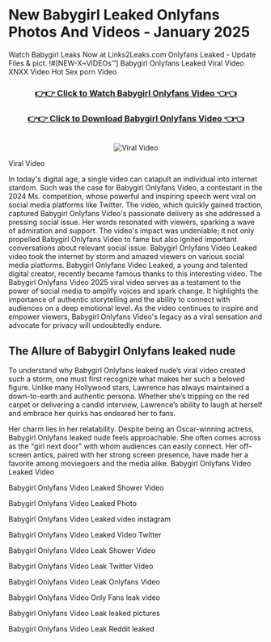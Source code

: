 # New Babygirl Leaked Onlyfans Photos And Videos - January 2025

Watch Babygirl Leaks Now at Links2Leaks.com Onlyfans Leaked - Update Files & pict. !#[NEW-X~VIDEOs™] Babygirl Onlyfans Leaked Viral Video XNXX Video Hot Sex porn Video
<br>
<div align="center">
<h3><a href="https://links2leaks.com/babygirl" rel="nofollow">👉👉 Click to Watch Babygirl Onlyfans Video 👈👈</a></h3>
<h3><a href="https://links2leaks.com/babygirl" rel="nofollow">👉👉 Click to Download Babygirl Onlyfans Video 👈👈</a></h3>
<br>
<a href="https://links2leaks.com/babygirl" rel="nofollow"><img src="https://i.ibb.co/Gkj2r4b/banner.png" alt="Viral Video" style="max-width: 100%; display: inline-block;" data-target="animated-imageImage"></a>
</div>

Viral Video

In today's digital age, a single video can catapult an individual into internet stardom. Such was the case for Babygirl Onlyfans Video, a contestant in the 2024 Ms. competition, whose powerful and inspiring speech went viral on social media platforms like Twitter.
The video, which quickly gained traction, captured Babygirl Onlyfans Video's passionate delivery as she addressed a pressing social issue. Her words resonated with viewers, sparking a wave of admiration and support. The video's impact was undeniable; it not only propelled Babygirl Onlyfans Video to fame but also ignited important conversations about relevant social issue.
Babygirl Onlyfans Video Leaked video took the internet by storm and amazed viewers on various social media platforms. Babygirl Onlyfans Video Leaked, a young and talented digital creator, recently became famous thanks to this interesting video.
The Babygirl Onlyfans Video 2025 viral video serves as a testament to the power of social media to amplify voices and spark change. It highlights the importance of authentic storytelling and the ability to connect with audiences on a deep emotional level. As the video continues to inspire and empower viewers, Babygirl Onlyfans Video's legacy as a viral sensation and advocate for privacy will undoubtedly endure.

<h2>The Allure of Babygirl Onlyfans leaked nude</h2>


To understand why Babygirl Onlyfans leaked nude’s viral video created such a storm, one must first recognize what makes her such a beloved figure. Unlike many Hollywood stars, Lawrence has always maintained a down-to-earth and authentic persona. Whether she’s tripping on the red carpet or delivering a candid interview, Lawrence’s ability to laugh at herself and embrace her quirks has endeared her to fans.

Her charm lies in her relatability. Despite being an Oscar-winning actress, Babygirl Onlyfans leaked nude feels approachable. She often comes across as the "girl next door" with whom audiences can easily connect. Her off-screen antics, paired with her strong screen presence, have made her a favorite among moviegoers and the media alike.
Babygirl Onlyfans Video Leaked Video

Babygirl Onlyfans Video Leaked Shower Video

Babygirl Onlyfans Video Leaked Photo

Babygirl Onlyfans Video Leaked video instagram

Babygirl Onlyfans Video Leaked Video Twitter

Babygirl Onlyfans Video Leak Shower Video

Babygirl Onlyfans Video Leak Twitter Video

Babygirl Onlyfans Video Leak Onlyfans Video

Babygirl Onlyfans Video Only Fans leak video

Babygirl Onlyfans Video Leak leaked pictures

Babygirl Onlyfans Video Leak Reddit leaked